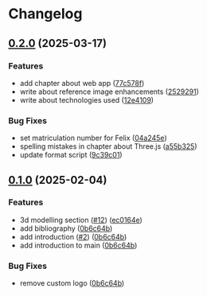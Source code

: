 # Changelog

## [0.2.0](https://github.com/brunsviga13rk/thesis/compare/v0.1.0...v0.2.0) (2025-03-17)


### Features

* add chapter about web app ([77c578f](https://github.com/brunsviga13rk/thesis/commit/77c578f5e296e77ff83d7c80fa9ba2c66223f2f4))
* write about reference image enhancements ([2529291](https://github.com/brunsviga13rk/thesis/commit/252929129abc8e97e1225dd7df62cc3de231457f))
* write about technologies used ([12e4109](https://github.com/brunsviga13rk/thesis/commit/12e41095b7af9ca6247d400d30e24f382a80a210))


### Bug Fixes

* set matriculation number for Felix ([04a245e](https://github.com/brunsviga13rk/thesis/commit/04a245ecbd5024b86352696743b7c41d042d687d))
* spelling mistakes in chapter about Three.js ([a55b325](https://github.com/brunsviga13rk/thesis/commit/a55b3258340230a6ea9afbc36538ce76fad9fe6e))
* update format script ([9c39c01](https://github.com/brunsviga13rk/thesis/commit/9c39c01eb4cafe18341cc7fe2feda625c2024606))

## [0.1.0](https://github.com/brunsviga13rk/thesis/compare/v0.0.0...v0.1.0) (2025-02-04)


### Features

* 3d modelling section ([#12](https://github.com/brunsviga13rk/thesis/issues/12)) ([ec0164e](https://github.com/brunsviga13rk/thesis/commit/ec0164e3b2a61bcec1f66c5ab21b2d431f1e7973))
* add bibliography ([0b6c64b](https://github.com/brunsviga13rk/thesis/commit/0b6c64b6d7bff102e0b74340b8d1cdcc1bead412))
* add introduction ([#2](https://github.com/brunsviga13rk/thesis/issues/2)) ([0b6c64b](https://github.com/brunsviga13rk/thesis/commit/0b6c64b6d7bff102e0b74340b8d1cdcc1bead412))
* add introduction to main ([0b6c64b](https://github.com/brunsviga13rk/thesis/commit/0b6c64b6d7bff102e0b74340b8d1cdcc1bead412))


### Bug Fixes

* remove custom logo ([0b6c64b](https://github.com/brunsviga13rk/thesis/commit/0b6c64b6d7bff102e0b74340b8d1cdcc1bead412))
